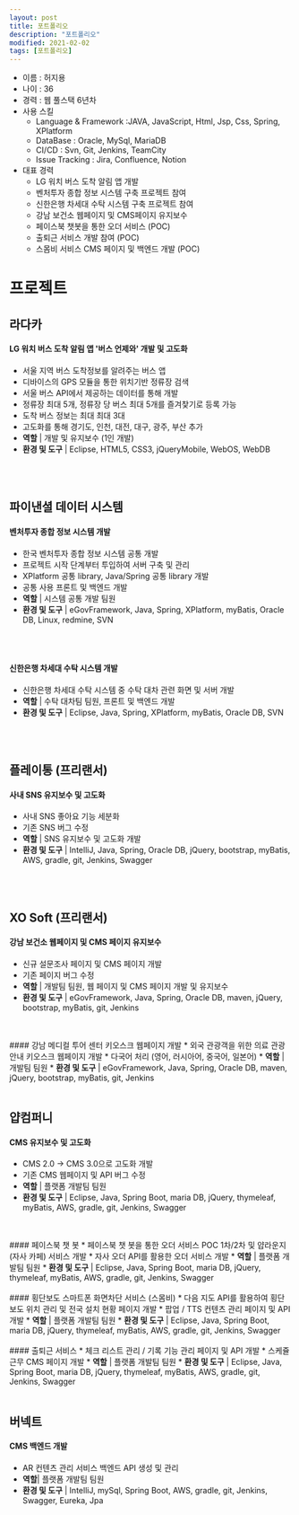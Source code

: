 ```yaml
---
layout: post
title: 포트폴리오
description: "포트폴리오"
modified: 2021-02-02
tags: [포트폴리오]
---
```


* 이름 : 허지용
* 나이 : 36
* 경력 : 웹 풀스택 6년차
* 사용 스킬
  * Language & Framework :JAVA, JavaScript, Html, Jsp, Css, Spring, XPlatform
  * DataBase : Oracle, MySql, MariaDB
  * CI/CD : Svn, Git, Jenkins, TeamCity
  * Issue Tracking : Jira, Confluence, Notion
* 대표 경력
  * LG 워치 버스 도착 알림 앱 개발
  * 벤처투자 종합 정보 시스템 구축 프로젝트 참여
  * 신한은행 차세대 수탁 시스템 구축 프로젝트 참여
  * 강남 보건소 웹페이지 및 CMS페이지 유지보수 
  * 페이스북 챗봇을 통한 오더 서비스 (POC)
  * 출퇴근 서비스 개발 참여 (POC)
  * 스몸비 서비스 CMS 페이지 및 백엔드 개발 (POC)
    
# 프로젝트

## 라다카 
#### LG 워치 버스 도착 알림 앱 '버스 언제와' 개발 및 고도화
  * 서울 지역 버스 도착정보를 알려주는 버스 앱
  * 디바이스의 GPS 모듈을 통한 위치기반 정류장 검색
  * 서울 버스 API에서 제공하는 데이터를 통해 개발
  * 정류장 최대 5개, 정류장 당 버스 최대 5개를 즐겨찿기로 등록 가능
  * 도착 버스 정보는 최대 최대 3대
  * 고도화를 통해 경기도, 인천, 대전, 대구, 광주, 부산 추가 
  * <b>역할</b> | 개발 및 유지보수 (1인 개발)
  * <b>환경 및 도구</b> | Eclipse, HTML5, CSS3, jQueryMobile, WebOS, WebDB
<br/>
<br/>    
    
## 파이낸셜 데이터 시스템
#### 벤처투자 종합 정보 시스템 개발
  * 한국 벤처투자 종합 정보 시스템 공통 개발
  * 프로젝트 시작 단계부터 투입하여 서버 구축 및 관리
  * XPlatform 공통 library, Java/Spring 공통 library 개발
  * 공통 사용 프론트 및 백엔드 개발
  * <b>역할</b> | 시스템 공통 개발 팀원
  * <b>환경 및 도구</b> | eGovFramework, Java, Spring, XPlatform, myBatis, Oracle DB, Linux, redmine, SVN
<br/>
<br/>
    
#### 신한은행 차세대 수탁 시스템 개발
  * 신한은행 차세대 수탁 시스템 중 수탁 대차 관련 화면 및 서버 개발
  * <b>역할</b> | 수탁 대차팀 팀원, 프론트 및 백엔드 개발
  * <b>환경 및 도구</b> | Eclipse, Java, Spring, XPlatform, myBatis, Oracle DB, SVN
<br/>
<br/>
    
## 플레이통 (프리랜서)
#### 사내 SNS 유지보수 및 고도화
  * 사내 SNS 좋아요 기능 세분화
  * 기존 SNS 버그 수정
  * <b>역할</b> | SNS 유지보수 및 고도화 개발
  * <b>환경 및 도구</b> | IntelliJ, Java, Spring, Oracle DB, jQuery, bootstrap, myBatis, AWS, gradle, git, Jenkins, Swagger
<br/>
<br/>
    
## XO Soft (프리랜서)    
#### 강남 보건소 웹페이지 및 CMS 페이지 유지보수 
  * 신규 설문조사 페이지 및 CMS 페이지 개발
  * 기존 페이지 버그 수정
  * <b>역할</b> | 개발팀 팀원, 웹 페이지 및 CMS 페이지 개발 및 유지보수
  * <b>환경 및 도구</b> | eGovFramework, Java, Spring, Oracle DB, maven, jQuery, bootstrap, myBatis, git, Jenkins
<br/>
<br/>
#### 강남 메디컬 투어 센터 키오스크 웹페이지 개발
  * 외국 관광객을 위한 의료 관광 안내 키오스크 웹페이지 개발
  * 다국어 처리 (영어, 러시아어, 중국어, 일본어)
  * <b>역할</b> | 개발팀 팀원
  * <b>환경 및 도구</b> | eGovFramework, Java, Spring, Oracle DB, maven, jQuery, bootstrap, myBatis, git, Jenkins
<br/>
<br/>
    
## 얍컴퍼니    
#### CMS 유지보수 및 고도화
  * CMS 2.0 -> CMS 3.0으로 고도화 개발
  * 기존 CMS 웹페이지 및 API 버그 수정
  * <b>역할</b> | 플랫폼 개발팀 팀원
  * <b>환경 및 도구</b> | Eclipse, Java, Spring Boot, maria DB, jQuery, thymeleaf, myBatis, AWS, gradle, git, Jenkins, Swagger
<br/>
<br/>
#### 페이스북 챗 봇 
  * 페이스북 챗 봇을 통한 오더 서비스 POC 1차/2차 및 얍라운지(자사 카페) 서비스 개발 
  * 자사 오더 API를 활용한 오더 서비스 개발
  * <b>역할</b> | 플랫폼 개발팀 팀원
  * <b>환경 및 도구</b> | Eclipse, Java, Spring Boot, maria DB, jQuery, thymeleaf, myBatis, AWS, gradle, git, Jenkins, Swagger
<br/>
<br/>
#### 횡단보도 스마트폰 화면차단 서비스 (스몸비)
  * 다음 지도 API를 활용하여 횡단보도 위치 관리 및 전국 설치 현황 페이지 개발
  * 팝업 / TTS 컨텐츠 관리 페이지 및 API 개발
  * <b>역할</b> | 플랫폼 개발팀 팀원
  * <b>환경 및 도구</b> | Eclipse, Java, Spring Boot, maria DB, jQuery, thymeleaf, myBatis, AWS, gradle, git, Jenkins, Swagger
<br/>
<br/>
#### 출퇴근 서비스
  * 체크 리스트 관리 / 기록 기능 관리 페이지 및 API 개발
  * 스케쥴 근무 CMS 페이지 개발
  * <b>역할</b> | 플랫폼 개발팀 팀원
  * <b>환경 및 도구</b> | Eclipse, Java, Spring Boot, maria DB, jQuery, thymeleaf, myBatis, AWS, gradle, git, Jenkins, Swagger
<br/>
<br/>
    
## 버넥트    
#### CMS 백엔드 개발
  * AR 컨텐츠 관리 서비스 백엔드 API 생성 및 관리
  * <b>역할</b>| 플랫폼 개발팀 팀원
  * <b>환경 및 도구</b> | IntelliJ, mySql, Spring Boot, AWS, gradle, git, Jenkins, Swagger, Eureka, Jpa